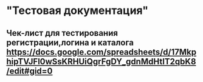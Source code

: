 # "Тестовая документация"
## Чек-лист для тестирования регистрации,логина и каталога https://docs.google.com/spreadsheets/d/17MkphipTVJFl0wSsKRHUiQgrFgDY_gdnMdHtIT2qbK8/edit#gid=0

